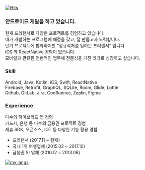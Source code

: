 <!-- my hits -->
[![Hits](https://hits.seeyoufarm.com/api/count/incr/badge.svg?url=https%3A%2F%2Fgithub.com%2Fgnuoynawh%2F&count_bg=%239BE98D&title_bg=%234E9406&icon=&icon_color=%23E7E7E7&title=hits&edge_flat=false)](https://hits.seeyoufarm.com)
<br>

### 안드로이드 개발을 하고 있습니다.

현재 프리랜서로 다양한 프로젝트를 경험하고 있습니다. <br>
내가 개발하는 프로그램에 애정을 갖고, 잘 만들고자 노력합니다. <br>
단기 프로젝트에 합류하지만 “정규직처럼 일하는 프리랜서” 입니다. <br>
iOS 와 ReactNative 경험이 있습니다. <br>
모바일과 관련된 전반적인 업무에 전문성을 가진 리더로 성장하고 싶습니다. <br>

### Skill

Android, Java, Kotlin, iOS, Swift, ReactNative <br>
Firebase, Retrofit, GraphQL, SQLite, Room, Glide, Lottie <br>
Github, GitLab, Jira, Confluence, Zeplin, Figma <br>

### Experience

다수의 하이브리드 앱 경험 <br>
카드사, 은행 등 다수의 금융권 프로젝트 경험 <br>
제휴 SDK, 오픈소스, IOT 등 다양한 기능 활용 경험 <br>

- 프리랜서 (2017.11 ~ 현재)
- 국내 1위 여행업체 (2015.02 ~ 2017.10)
- 금융권 SI 업체 (2010.12 ~ 2013.06)


<!-- My Github Stats 
![my github stats](https://github-readme-stats.vercel.app/api?username=gnuoynawh&show_icons=true&theme=vue)-->

<!-- My Most Used Languages -->
[![my langs](https://github-readme-stats.vercel.app/api/top-langs/?username=gnuoynawh&langs_count=8&layout=compact)](https://github.com/gnuoynawh)

